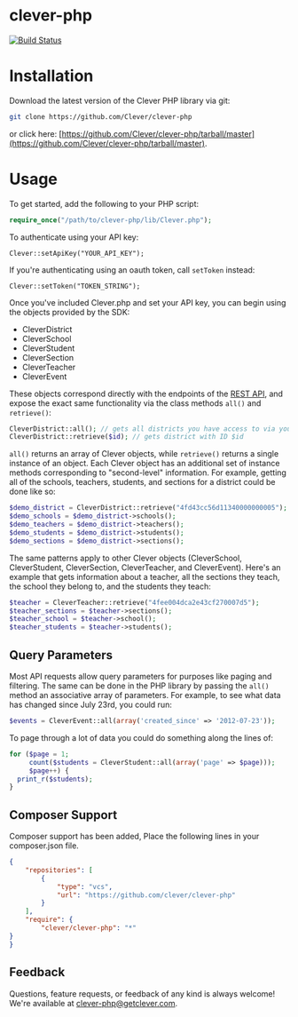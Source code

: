 # clever-php

[![Build Status](https://secure.travis-ci.org/Clever/clever-php.png)](http://travis-ci.org/Clever/clever-php)

# Installation

Download the latest version of the Clever PHP library via git:

```bash
git clone https://github.com/Clever/clever-php
```

or click here: [https://github.com/Clever/clever-php/tarball/master](https://github.com/Clever/clever-php/tarball/master).


# Usage

To get started, add the following to your PHP script:

```php
require_once("/path/to/clever-php/lib/Clever.php");
```

To authenticate using your API key:

```
Clever::setApiKey("YOUR_API_KEY");
```

If you're authenticating using an oauth token, call `setToken` instead:

```
Clever::setToken("TOKEN_STRING");
```

Once you've included Clever.php and set your API key, you can begin using the objects provided by the SDK:

* CleverDistrict
* CleverSchool
* CleverStudent
* CleverSection
* CleverTeacher
* CleverEvent

These objects correspond directly with the endpoints of the [REST API](https://getclever.com/developers/docs), and expose the exact same functionality via the class methods `all()` and `retrieve()`:

```php
CleverDistrict::all(); // gets all districts you have access to via your API key.
CleverDistrict::retrieve($id); // gets district with ID $id
```

`all()` returns an array of Clever objects, while `retrieve()` returns a single instance of an object. Each Clever object has an additional set of instance methods corresponding to "second-level" information. For example, getting all of the schools, teachers, students, and sections for a district could be done like so:

```php
$demo_district = CleverDistrict::retrieve("4fd43cc56d11340000000005");
$demo_schools = $demo_district->schools();
$demo_teachers = $demo_district->teachers();
$demo_students = $demo_district->students();
$demo_sections = $demo_district->sections();
```

The same patterns apply to other Clever objects (CleverSchool, CleverStudent, CleverSection, CleverTeacher, and CleverEvent). Here's an example that gets information about a teacher, all the sections they teach, the school they belong to, and the students they teach:

```php
$teacher = CleverTeacher::retrieve("4fee004dca2e43cf270007d5");
$teacher_sections = $teacher->sections();
$teacher_school = $teacher->school();
$teacher_students = $teacher->students();
```

## Query Parameters

Most API requests allow query parameters for purposes like paging and filtering. The same can be done in the PHP library by passing the `all()` method an associative array of parameters. For example, to see what data has changed since July 23rd, you could run:

```php
$events = CleverEvent::all(array('created_since' => '2012-07-23'));
```

To page through a lot of data you could do something along the lines of:

```php
for ($page = 1;
     count($students = CleverStudent::all(array('page' => $page)));
     $page++) {
  print_r($students);
}
```

## Composer Support

Composer support has been added,  Place the following lines in your composer.json file.

```json
{
    "repositories": [
        {
            "type": "vcs",
            "url": "https://github.com/clever/clever-php"
        }
    ],
    "require": {
    	"clever/clever-php": "*"
}
}
```

## Feedback

Questions, feature requests, or feedback of any kind is always welcome! We're available at [clever-php@getclever.com](mailto:clever-php@getclever.com).
